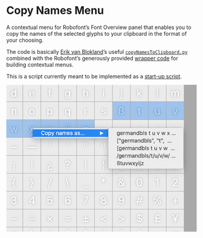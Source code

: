 # Copy Names Menu	
A contextual menu for Robofont’s Font Overview panel that enables you to copy the names of the selected glyphs to your clipboard in the format of your choosing. 

The code is basically [Erik van Blokland](http://letterror.com/)’s useful [`copyNamesToClipboard.py`](https://github.com/LettError/editThatNextMaster/blob/master/copyNamesToClipboard.py) combined with the Robofont’s generously provided [wrapper code](https://robofont.com/documentation/building-tools/toolspace/observers/custom-font-overview-contextual-menu/?highlight=menu) for building contextual menus.

This is a script currently meant to be implemented as a [start-up script](https://robofont.com/documentation/how-tos/setting-up-a-startup-script/?highlight=start-up).

![](./menu-copy_names-screenshot.png)

